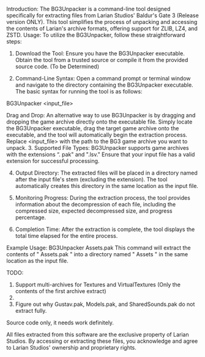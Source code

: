 Introduction: 
The BG3Unpacker is a command-line tool designed specifically for extracting files from Larian Studios' Baldur's Gate 3 (Release version ONLY). This tool simplifies the process of unpacking and accessing the contents of Larian's archive formats, offering support for ZLIB, LZ4, and ZSTD.
Usage: To utilize the BG3Unpacker, follow these straightforward steps:
1.	Download the Tool: Ensure you have the BG3Unpacker executable. Obtain the tool from a trusted source or compile it from the provided source code. (To be Determined)
   
3.	Command-Line Syntax: Open a command prompt or terminal window and navigate to the directory containing the BG3Unpacker executable. The basic syntax for running the tool is as follows:
   
BG3Unpacker <input_file>

Drag and Drop:
An alternative way to use BG3Unpacker is by dragging and dropping the game archive directly onto the executable file. Simply locate the BG3Unpacker executable, drag the target game archive onto the executable, and the tool will automatically begin the extraction process.
Replace <input_file> with the path to the BG3 game archive you want to unpack.
3.	Supported File Types: BG3Unpacker supports game archives with the extensions “. pak" and ".lsv." Ensure that your input file has a valid extension for successful processing.

4.	Output Directory: The extracted files will be placed in a directory named after the input file's stem (excluding the extension). The tool automatically creates this directory in the same location as the input file.
   
6.	Monitoring Progress: During the extraction process, the tool provides information about the decompression of each file, including the compressed size, expected decompressed size, and progress percentage.
   
8.	Completion Time: After the extraction is complete, the tool displays the total time elapsed for the entire process.
   

Example Usage:
BG3Unpacker Assets.pak 
This command will extract the contents of " Assets.pak " into a directory named " Assets " in the same location as the input file.

TODO:
1.	Support multi-archives for Textures and VirtualTextures (Only the contents of the first archive extract)
2.	
3.	Figure out why Gustav.pak, Models.pak, and SharedSounds.pak do not extract fully.

Source code only, it needs work definitely.



All files extracted from this software are the exclusive property of Larian Studios.
By accessing or extracting these files, you acknowledge and agree to Larian Studios' ownership and proprietary rights.
